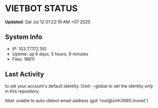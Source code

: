 # VIETBOT STATUS
**Updated**: Sat Jul 12 01:22:19 AM +07 2025

## System Info
- IP: 103.77.172.150
- Uptime: up 6 days, 5 hours, 9 minutes
- Files: 18811

## Last Activity

to set your account's default identity.
Omit --global to set the identity only in this repository.

fatal: unable to auto-detect email address (got 'root@vinh3690.(none)')
